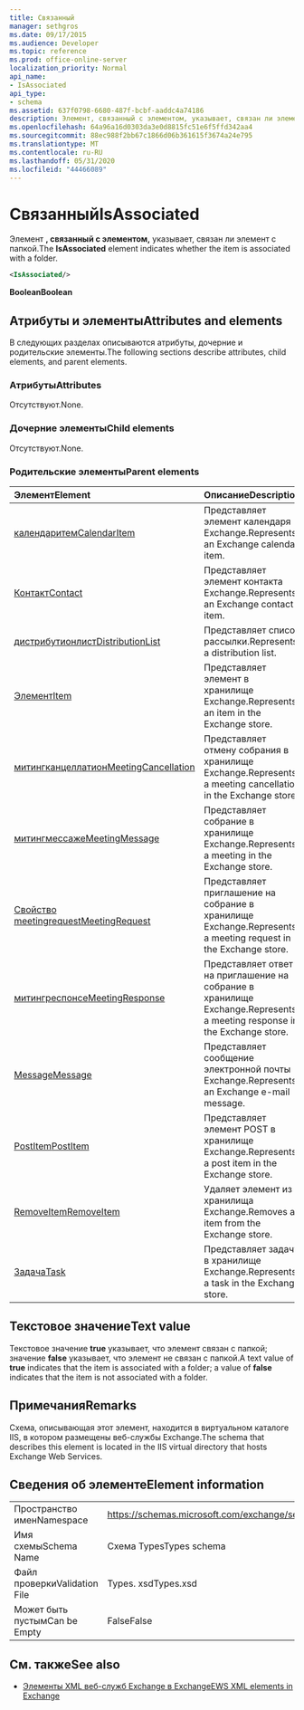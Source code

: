 ```yaml
---
title: Связанный
manager: sethgros
ms.date: 09/17/2015
ms.audience: Developer
ms.topic: reference
ms.prod: office-online-server
localization_priority: Normal
api_name:
- IsAssociated
api_type:
- schema
ms.assetid: 637f0798-6680-487f-bcbf-aaddc4a74186
description: Элемент, связанный с элементом, указывает, связан ли элемент с папкой.
ms.openlocfilehash: 64a96a16d0303da3e0d8815fc51e6f5ffd342aa4
ms.sourcegitcommit: 88ec988f2bb67c1866d06b361615f3674a24e795
ms.translationtype: MT
ms.contentlocale: ru-RU
ms.lasthandoff: 05/31/2020
ms.locfileid: "44466089"
---
```

# <a name="isassociated"></a><span data-ttu-id="69974-103">Связанный</span><span class="sxs-lookup"><span data-stu-id="69974-103">IsAssociated</span></span>

<span data-ttu-id="69974-104">Элемент **, связанный с элементом,** указывает, связан ли элемент с папкой.</span><span class="sxs-lookup"><span data-stu-id="69974-104">The **IsAssociated** element indicates whether the item is associated with a folder.</span></span> 
  
```XML
<IsAssociated/>
```

 <span data-ttu-id="69974-105">**Boolean**</span><span class="sxs-lookup"><span data-stu-id="69974-105">**Boolean**</span></span>
## <a name="attributes-and-elements"></a><span data-ttu-id="69974-106">Атрибуты и элементы</span><span class="sxs-lookup"><span data-stu-id="69974-106">Attributes and elements</span></span>

<span data-ttu-id="69974-107">В следующих разделах описываются атрибуты, дочерние и родительские элементы.</span><span class="sxs-lookup"><span data-stu-id="69974-107">The following sections describe attributes, child elements, and parent elements.</span></span>
  
### <a name="attributes"></a><span data-ttu-id="69974-108">Атрибуты</span><span class="sxs-lookup"><span data-stu-id="69974-108">Attributes</span></span>

<span data-ttu-id="69974-109">Отсутствуют.</span><span class="sxs-lookup"><span data-stu-id="69974-109">None.</span></span>
  
### <a name="child-elements"></a><span data-ttu-id="69974-110">Дочерние элементы</span><span class="sxs-lookup"><span data-stu-id="69974-110">Child elements</span></span>

<span data-ttu-id="69974-111">Отсутствуют.</span><span class="sxs-lookup"><span data-stu-id="69974-111">None.</span></span>
  
### <a name="parent-elements"></a><span data-ttu-id="69974-112">Родительские элементы</span><span class="sxs-lookup"><span data-stu-id="69974-112">Parent elements</span></span>

|<span data-ttu-id="69974-113">**Элемент**</span><span class="sxs-lookup"><span data-stu-id="69974-113">**Element**</span></span>|<span data-ttu-id="69974-114">**Описание**</span><span class="sxs-lookup"><span data-stu-id="69974-114">**Description**</span></span>|
|:-----|:-----|
|[<span data-ttu-id="69974-115">календаритем</span><span class="sxs-lookup"><span data-stu-id="69974-115">CalendarItem</span></span>](calendaritem.md) <br/> |<span data-ttu-id="69974-116">Представляет элемент календаря Exchange.</span><span class="sxs-lookup"><span data-stu-id="69974-116">Represents an Exchange calendar item.</span></span>  <br/> |
|[<span data-ttu-id="69974-117">Контакт</span><span class="sxs-lookup"><span data-stu-id="69974-117">Contact</span></span>](contact.md) <br/> |<span data-ttu-id="69974-118">Представляет элемент контакта Exchange.</span><span class="sxs-lookup"><span data-stu-id="69974-118">Represents an Exchange contact item.</span></span>  <br/> |
|[<span data-ttu-id="69974-119">дистрибутионлист</span><span class="sxs-lookup"><span data-stu-id="69974-119">DistributionList</span></span>](distributionlist.md) <br/> |<span data-ttu-id="69974-120">Представляет список рассылки.</span><span class="sxs-lookup"><span data-stu-id="69974-120">Represents a distribution list.</span></span>  <br/> |
|[<span data-ttu-id="69974-121">Элемент</span><span class="sxs-lookup"><span data-stu-id="69974-121">Item</span></span>](item.md) <br/> |<span data-ttu-id="69974-122">Представляет элемент в хранилище Exchange.</span><span class="sxs-lookup"><span data-stu-id="69974-122">Represents an item in the Exchange store.</span></span>  <br/> |
|[<span data-ttu-id="69974-123">митингканцеллатион</span><span class="sxs-lookup"><span data-stu-id="69974-123">MeetingCancellation</span></span>](meetingcancellation.md) <br/> |<span data-ttu-id="69974-124">Представляет отмену собрания в хранилище Exchange.</span><span class="sxs-lookup"><span data-stu-id="69974-124">Represents a meeting cancellation in the Exchange store.</span></span>  <br/> |
|[<span data-ttu-id="69974-125">митингмессаже</span><span class="sxs-lookup"><span data-stu-id="69974-125">MeetingMessage</span></span>](meetingmessage.md) <br/> |<span data-ttu-id="69974-126">Представляет собрание в хранилище Exchange.</span><span class="sxs-lookup"><span data-stu-id="69974-126">Represents a meeting in the Exchange store.</span></span>  <br/> |
|[<span data-ttu-id="69974-127">Свойство meetingrequest</span><span class="sxs-lookup"><span data-stu-id="69974-127">MeetingRequest</span></span>](meetingrequest.md) <br/> |<span data-ttu-id="69974-128">Представляет приглашение на собрание в хранилище Exchange.</span><span class="sxs-lookup"><span data-stu-id="69974-128">Represents a meeting request in the Exchange store.</span></span>  <br/> |
|[<span data-ttu-id="69974-129">митингреспонсе</span><span class="sxs-lookup"><span data-stu-id="69974-129">MeetingResponse</span></span>](meetingresponse.md) <br/> |<span data-ttu-id="69974-130">Представляет ответ на приглашение на собрание в хранилище Exchange.</span><span class="sxs-lookup"><span data-stu-id="69974-130">Represents a meeting response in the Exchange store.</span></span>  <br/> |
|[<span data-ttu-id="69974-131">Message</span><span class="sxs-lookup"><span data-stu-id="69974-131">Message</span></span>](message-ex15websvcsotherref.md) <br/> |<span data-ttu-id="69974-132">Представляет сообщение электронной почты Exchange.</span><span class="sxs-lookup"><span data-stu-id="69974-132">Represents an Exchange e-mail message.</span></span>  <br/> |
|[<span data-ttu-id="69974-133">PostItem</span><span class="sxs-lookup"><span data-stu-id="69974-133">PostItem</span></span>](postitem.md) <br/> |<span data-ttu-id="69974-134">Представляет элемент POST в хранилище Exchange.</span><span class="sxs-lookup"><span data-stu-id="69974-134">Represents a post item in the Exchange store.</span></span>  <br/> |
|[<span data-ttu-id="69974-135">RemoveItem</span><span class="sxs-lookup"><span data-stu-id="69974-135">RemoveItem</span></span>](removeitem.md) <br/> |<span data-ttu-id="69974-136">Удаляет элемент из хранилища Exchange.</span><span class="sxs-lookup"><span data-stu-id="69974-136">Removes an item from the Exchange store.</span></span>  <br/> |
|[<span data-ttu-id="69974-137">Задача</span><span class="sxs-lookup"><span data-stu-id="69974-137">Task</span></span>](task.md) <br/> |<span data-ttu-id="69974-138">Представляет задачу в хранилище Exchange.</span><span class="sxs-lookup"><span data-stu-id="69974-138">Represents a task in the Exchange store.</span></span>  <br/> |
   
## <a name="text-value"></a><span data-ttu-id="69974-139">Текстовое значение</span><span class="sxs-lookup"><span data-stu-id="69974-139">Text value</span></span>

<span data-ttu-id="69974-140">Текстовое значение **true** указывает, что элемент связан с папкой; значение **false** указывает, что элемент не связан с папкой.</span><span class="sxs-lookup"><span data-stu-id="69974-140">A text value of **true** indicates that the item is associated with a folder; a value of **false** indicates that the item is not associated with a folder.</span></span> 
  
## <a name="remarks"></a><span data-ttu-id="69974-141">Примечания</span><span class="sxs-lookup"><span data-stu-id="69974-141">Remarks</span></span>

<span data-ttu-id="69974-142">Схема, описывающая этот элемент, находится в виртуальном каталоге IIS, в котором размещены веб-службы Exchange.</span><span class="sxs-lookup"><span data-stu-id="69974-142">The schema that describes this element is located in the IIS virtual directory that hosts Exchange Web Services.</span></span>
  
## <a name="element-information"></a><span data-ttu-id="69974-143">Сведения об элементе</span><span class="sxs-lookup"><span data-stu-id="69974-143">Element information</span></span>

|||
|:-----|:-----|
|<span data-ttu-id="69974-144">Пространство имен</span><span class="sxs-lookup"><span data-stu-id="69974-144">Namespace</span></span>  <br/> |https://schemas.microsoft.com/exchange/services/2006/types  <br/> |
|<span data-ttu-id="69974-145">Имя схемы</span><span class="sxs-lookup"><span data-stu-id="69974-145">Schema Name</span></span>  <br/> |<span data-ttu-id="69974-146">Схема Types</span><span class="sxs-lookup"><span data-stu-id="69974-146">Types schema</span></span>  <br/> |
|<span data-ttu-id="69974-147">Файл проверки</span><span class="sxs-lookup"><span data-stu-id="69974-147">Validation File</span></span>  <br/> |<span data-ttu-id="69974-148">Types. xsd</span><span class="sxs-lookup"><span data-stu-id="69974-148">Types.xsd</span></span>  <br/> |
|<span data-ttu-id="69974-149">Может быть пустым</span><span class="sxs-lookup"><span data-stu-id="69974-149">Can be Empty</span></span>  <br/> |<span data-ttu-id="69974-150">False</span><span class="sxs-lookup"><span data-stu-id="69974-150">False</span></span>  <br/> |
   
## <a name="see-also"></a><span data-ttu-id="69974-151">См. также</span><span class="sxs-lookup"><span data-stu-id="69974-151">See also</span></span>



- [<span data-ttu-id="69974-152">Элементы XML веб-служб Exchange в Exchange</span><span class="sxs-lookup"><span data-stu-id="69974-152">EWS XML elements in Exchange</span></span>](ews-xml-elements-in-exchange.md)

